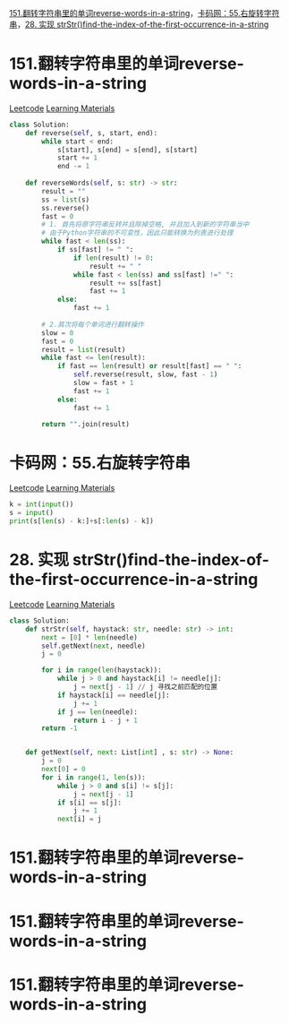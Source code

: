 [151.翻转字符串里的单词reverse-words-in-a-string](#01)，[卡码网：55.右旋转字符串](#02)，[28. 实现 strStr()find-the-index-of-the-first-occurrence-in-a-string](#03)

# <span id="01">151.翻转字符串里的单词reverse-words-in-a-string</span>

[Leetcode](https://leetcode.cn/problems/reverse-words-in-a-string/description/) [Learning Materials](https://programmercarl.com/0151.%E7%BF%BB%E8%BD%AC%E5%AD%97%E7%AC%A6%E4%B8%B2%E9%87%8C%E7%9A%84%E5%8D%95%E8%AF%8D.html)

```Python
class Solution:
    def reverse(self, s, start, end):
        while start < end:
            s[start], s[end] = s[end], s[start]
            start += 1
            end -= 1
            
    def reverseWords(self, s: str) -> str:
        result = ""
        ss = list(s)
        ss.reverse()
        fast = 0
        # 1. 首先将原字符串反转并且除掉空格, 并且加入到新的字符串当中
        # 由于Python字符串的不可变性，因此只能转换为列表进行处理
        while fast < len(ss):
            if ss[fast] != " ":
                if len(result) != 0:
                    result += " "
                while fast < len(ss) and ss[fast] !=" ":
                    result += ss[fast]
                    fast += 1
            else:
                fast += 1
        
        # 2.其次将每个单词进行翻转操作
        slow = 0
        fast = 0
        result = list(result)
        while fast <= len(result):
            if fast == len(result) or result[fast] == " ":
                self.reverse(result, slow, fast - 1)
                slow = fast + 1
                fast += 1
            else:
                fast += 1

        return "".join(result)
```

# <span id="02">卡码网：55.右旋转字符串</span>


[Leetcode](https://kamacoder.com/problempage.php?pid=1065) [Learning Materials](https://programmercarl.com/kamacoder/0055.%E5%8F%B3%E6%97%8B%E5%AD%97%E7%AC%A6%E4%B8%B2.html#%E6%80%9D%E8%B7%AF)


```Python
k = int(input())
s = input()
print(s[len(s) - k:]+s[:len(s) - k])
```


# <span id="03">28. 实现 strStr()find-the-index-of-the-first-occurrence-in-a-string</span>

[Leetcode](https://leetcode.cn/problems/find-the-index-of-the-first-occurrence-in-a-string/description/) [Learning Materials](https://programmercarl.com/0028.%E5%AE%9E%E7%8E%B0strStr.html#%E7%AE%97%E6%B3%95%E5%85%AC%E5%BC%80%E8%AF%BE)

```Python
class Solution:
    def strStr(self, haystack: str, needle: str) -> int:
        next = [0] * len(needle)
        self.getNext(next, needle)
        j = 0

        for i in range(len(haystack)):
            while j > 0 and haystack[i] != needle[j]:
                j = next[j - 1] // j 寻找之前匹配的位置
            if haystack[i] == needle[j]:
                j += 1
            if j == len(needle):
                return i - j + 1
        return -1


    def getNext(self, next: List[int] , s: str) -> None:
        j = 0
        next[0] = 0
        for i in range(1, len(s)):
            while j > 0 and s[i] != s[j]:
                j = next[j - 1]
            if s[i] == s[j]:
                j += 1
            next[i] = j
```

# <span id="04">151.翻转字符串里的单词reverse-words-in-a-string</span>

# <span id="05">151.翻转字符串里的单词reverse-words-in-a-string</span>

# <span id="06">151.翻转字符串里的单词reverse-words-in-a-string</span>
